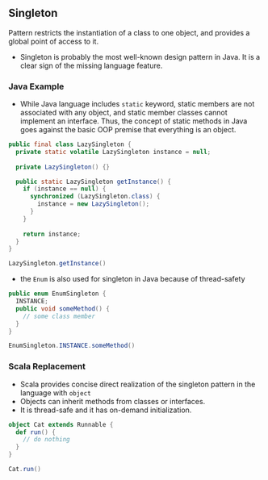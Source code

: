 ## Singleton

Pattern restricts the instantiation of a class to one object, and provides a global point of access to it.
  - Singleton is probably the most well-known design pattern in Java. It is a clear sign of the missing language feature.
  
### Java Example
  - While Java language includes `static` keyword, static members are not associated with any object, and static member classes cannot implement an interface. Thus, the concept of static methods in Java goes against the basic OOP premise that everything is an object. 
 ```java
 public final class LazySingleton {
   private static volatile LazySingleton instance = null;
    
   private LazySingleton() {}
 
   public static LazySingleton getInstance() {
     if (instance == null) {
       synchronized (LazySingleton.class) {
         instance = new LazySingleton();
       }
     }
     
     return instance;
   }
 }
 
 LazySingleton.getInstance()
 ```
 
 - the `Enum` is also used for singleton in Java because of thread-safety
 ```java
 public enum EnumSingleton {
   INSTANCE;
   public void someMethod() {
     // some class member
   }
 }
 
 EnumSingleton.INSTANCE.someMethod()
 ```

### Scala Replacement
  - Scala provides concise direct realization of the singleton pattern in the language with `object`
  - Objects can inherit methods from classes or interfaces.
  - It is thread-safe and it has on-demand initialization.
  ```scala
  object Cat extends Runnable {
    def run() {
      // do nothing
    }
  }

  Cat.run()
  ```
